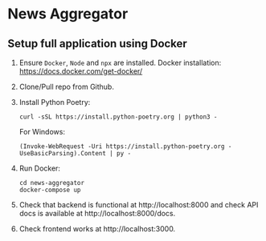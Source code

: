 # News Aggregator

## Setup full application using Docker

1. Ensure `Docker`, `Node` and `npx` are installed.
   Docker installation: https://docs.docker.com/get-docker/
2. Clone/Pull repo from Github.
3. Install Python Poetry:
    ```
    curl -sSL https://install.python-poetry.org | python3 -
    ```

    For Windows:

    ```
    (Invoke-WebRequest -Uri https://install.python-poetry.org -UseBasicParsing).Content | py -
    ```


4. Run Docker:
    ```
    cd news-aggregator
    docker-compose up
    ```

5. Check that backend is functional at http://localhost:8000 and check API docs is available at http://localhost:8000/docs.

6. Check frontend works at http://localhost:3000.